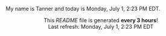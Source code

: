 My name is Tanner and today is Monday, July 1, 2:23 PM EDT.

<p align="center">This <i>README</i> file is generated <b>every 3 hours</b>!</br>Last refresh: Monday, July 1, 2:23 PM EDT<br /></p>
